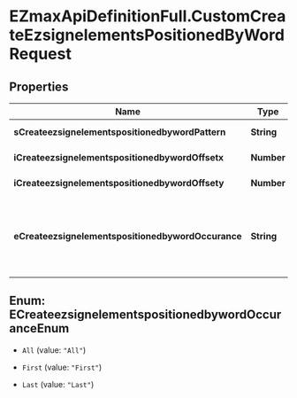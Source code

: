 # EZmaxApiDefinitionFull.CustomCreateEzsignelementsPositionedByWordRequest

## Properties

Name | Type | Description | Notes
------------ | ------------- | ------------- | -------------
**sCreateezsignelementspositionedbywordPattern** | **String** | The word to search | 
**iCreateezsignelementspositionedbywordOffsetx** | **Number** | The X offset | 
**iCreateezsignelementspositionedbywordOffsety** | **Number** | The Y offset | 
**eCreateezsignelementspositionedbywordOccurance** | **String** | The occurance in the search to add the ezsign element | 



## Enum: ECreateezsignelementspositionedbywordOccuranceEnum


* `All` (value: `"All"`)

* `First` (value: `"First"`)

* `Last` (value: `"Last"`)




